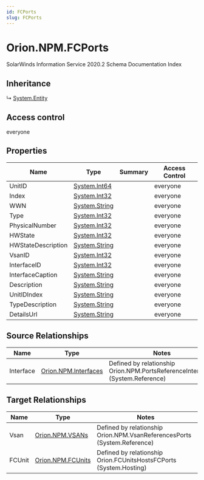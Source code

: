 ```yaml
---
id: FCPorts
slug: FCPorts
---
```


# Orion.NPM.FCPorts

SolarWinds Information Service 2020.2 Schema Documentation Index

## Inheritance

↳ [System.Entity](./../System/Entity)

## Access control

everyone

## Properties

| Name | Type | Summary | Access Control |
| ------ | ------ | ------ | ------ |
| UnitID | [System.Int64](https://docs.microsoft.com/en-us/dotnet/api/system.int64) |  | everyone |
| Index | [System.Int32](https://docs.microsoft.com/en-us/dotnet/api/system.int32) |  | everyone |
| WWN | [System.String](https://docs.microsoft.com/en-us/dotnet/api/system.string) |  | everyone |
| Type | [System.Int32](https://docs.microsoft.com/en-us/dotnet/api/system.int32) |  | everyone |
| PhysicalNumber | [System.Int32](https://docs.microsoft.com/en-us/dotnet/api/system.int32) |  | everyone |
| HWState | [System.Int32](https://docs.microsoft.com/en-us/dotnet/api/system.int32) |  | everyone |
| HWStateDescription | [System.String](https://docs.microsoft.com/en-us/dotnet/api/system.string) |  | everyone |
| VsanID | [System.Int32](https://docs.microsoft.com/en-us/dotnet/api/system.int32) |  | everyone |
| InterfaceID | [System.Int32](https://docs.microsoft.com/en-us/dotnet/api/system.int32) |  | everyone |
| InterfaceCaption | [System.String](https://docs.microsoft.com/en-us/dotnet/api/system.string) |  | everyone |
| Description | [System.String](https://docs.microsoft.com/en-us/dotnet/api/system.string) |  | everyone |
| UnitIDIndex | [System.String](https://docs.microsoft.com/en-us/dotnet/api/system.string) |  | everyone |
| TypeDescription | [System.String](https://docs.microsoft.com/en-us/dotnet/api/system.string) |  | everyone |
| DetailsUrl | [System.String](https://docs.microsoft.com/en-us/dotnet/api/system.string) |  | everyone |

## Source Relationships

| Name | Type | Notes |
| ------ | ------ | ------ |
| Interface | [Orion.NPM.Interfaces](./../Orion.NPM/Interfaces) | Defined by relationship Orion.NPM.PortsReferenceInterfaces (System.Reference) |

## Target Relationships

| Name | Type | Notes |
| ------ | ------ | ------ |
| Vsan | [Orion.NPM.VSANs](./../Orion.NPM/VSANs) | Defined by relationship Orion.NPM.VsanReferencesPorts (System.Reference) |
| FCUnit | [Orion.NPM.FCUnits](./../Orion.NPM/FCUnits) | Defined by relationship Orion.FCUnitsHostsFCPorts (System.Hosting) |

